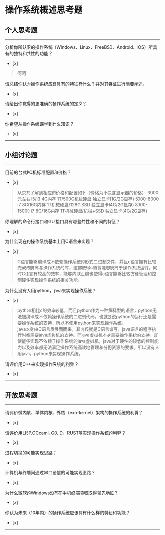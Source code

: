 # 操作系统概述思考题

## 个人思考题

---

分析你所认识的操作系统（Windows、Linux、FreeBSD、Android、iOS）所具有的独特和共性的功能？
- [x]  

> 呵呵 

请总结你认为操作系统应该具有的特征有什么？并对其特征进行简要阐述。
- [x]  

>   

请给出你觉得的更准确的操作系统的定义？
- [x]  

>   

你希望从操作系统课学到什么知识？
- [x]  

>   

---

## 小组讨论题

---

目前的台式PC机标准配置和价格？
- [x]  

> 从京东了解到相应的价格和配置如下（价格为不包含显示器的价格）
> 3000元左右	i5/i3	4G内存		1T/500G机械硬盘			独立显卡(1G/2G显存)
  5000-8000		 i7		8G/16G内存	1T机械硬盘/128G SSD		独立显卡(4G/2G显存)
  8000-15000	 i7		8G/16G内存	1T机械硬盘/机械+SSD		独立显卡(4G/2G显存)

你理解的命令行接口和GUI接口具有哪些共性和不同的特征？
- [x]  

> 

为什么现在的操作系统基本上用C语言来实现？
- [x]  

>C语言能够编译成不依赖操作系统的形式二进制文件，并且c语言拥有比较完成的脱离与操作系统的库，这都使得c语言能够脱离于操作系统运行。同时C语言有较高的效率，能够内联汇编也使得c语言能够比较方便管理和控制硬件实现操作系统的相关功能。

为什么没有人用python，java来实现操作系统？
- [x]  

>python相比c的效率较低，而且python作为一种解释型的语言，python无法被编译成不依赖操作系统的二进制代码，也就是说python的运行还是需要操作系统的支持，所以不使用python来实现操作系统。  
>java本身由C语言发展而而来，其内核就是C语言编写，java语言的程序执行时都需要java虚拟机的支持。而java虚拟机本身需要操作系统的支持，即使能够实现不依赖于操作系统的java虚拟机，java对于硬件的较低的控制能力以及效率都无法满足操作系统高效地管理和分配资源的要求。所以没有人用java，python来实现操作系统。

请评价用C++来实现操作系统的利弊？
- [x]  

>  

---

## 开放思考题

---

请评价微内核、单体内核、外核（exo-kernel）架构的操作系统的利弊？
- [x]  

>  

请评价用LISP,OCcaml, GO, D，RUST等实现操作系统的利弊？
- [x]  

>  

进程切换的可能实现思路？
- [x]  

>  

计算机与终端间通过串口通信的可能实现思路？
- [x]  

>  

为什么微软的Windows没有在手机终端领域取得领先地位？
- [x]  

>  

你认为未来（10年内）的操作系统应该具有什么样的特征和功能？
- [x]  

>  

---
